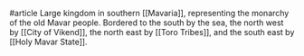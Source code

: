 #article 
Large kingdom in southern [[Mavaria]], representing the monarchy of the old Mavar people. Bordered to the south by the sea, the north west by [[City of Vikend]], the north east by [[Toro Tribes]], and the south east by [[Holy Mavar State]].